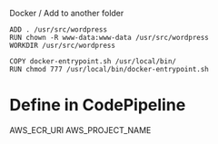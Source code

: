 Docker / Add to another folder

```
ADD . /usr/src/wordpress
RUN chown -R www-data:www-data /usr/src/wordpress
WORKDIR /usr/src/wordpress

COPY docker-entrypoint.sh /usr/local/bin/
RUN chmod 777 /usr/local/bin/docker-entrypoint.sh
```

# Define in CodePipeline

AWS_ECR_URI
AWS_PROJECT_NAME
